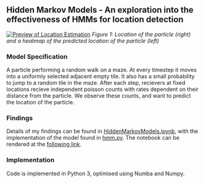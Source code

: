 ## Hidden Markov Models - An exploration into the effectiveness of HMMs for location detection
[![Preview of Location Estimation](https://i.gyazo.com/ce90b5119f19df33d90261bf0af36b74.gif)](https://gyazo.com/ce90b5119f19df33d90261bf0af36b74)
*Figure 1: Location of the particle (right) and a heatmap of the predicted location of the particle (left)*

### Model Specification

A particle performing a random walk on a maze. At every timestep it moves into a uniformly selected adjacent empty tile. It also has a small probability to jump to a random tile in the maze. After each step, recievers at fixed locations recieve independent poisson counts with rates dependent on their distance from the particle. We observe these counts, and want to predict the location of the particle.

### Findings

Details of my findings can be found in [HiddenMarkovModels.ipynb](https://github.com/DMarke99/Machine-Learning-Gym/blob/master/Hidden%20Markov%20Model/HiddenMarkovModels.ipynb), with the implementation of the model found in [hmm.py](https://github.com/DMarke99/Machine-Learning-Gym/blob/master/Hidden%20Markov%20Model/hmm.py). The notebook can be rendered at the [following link](https://nbviewer.jupyter.org/github/DMarke99/Machine-Learning-Gym/blob/master/Hidden%20Markov%20Model/HiddenMarkovModels.ipynb).

### Implementation

Code is implemented in Python 3, optimised using Numba and Numpy.
